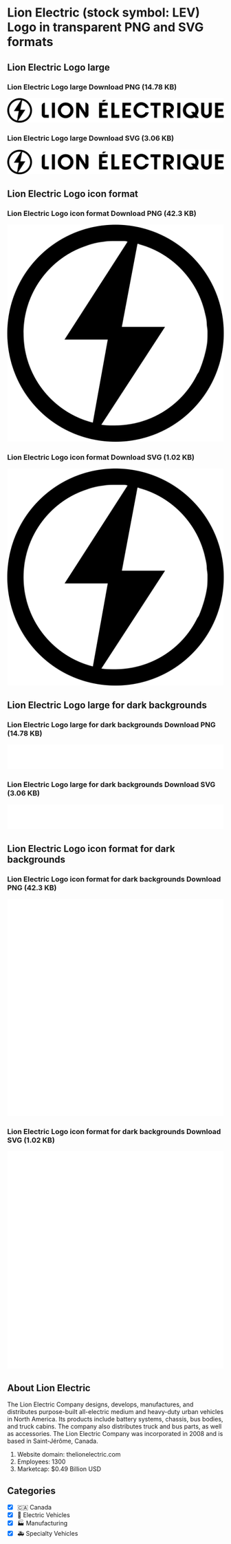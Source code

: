 # Lion Electric (stock symbol: LEV) Logo in transparent PNG and SVG formats

## Lion Electric Logo large

### Lion Electric Logo large Download PNG (14.78 KB)

![Lion Electric Logo large Download PNG (14.78 KB)](/img/orig/LEV_BIG-bbee6b7a.png)

### Lion Electric Logo large Download SVG (3.06 KB)

![Lion Electric Logo large Download SVG (3.06 KB)](/img/orig/LEV_BIG-42e9e768.svg)

## Lion Electric Logo icon format

### Lion Electric Logo icon format Download PNG (42.3 KB)

![Lion Electric Logo icon format Download PNG (42.3 KB)](/img/orig/LEV-4381284c.png)

### Lion Electric Logo icon format Download SVG (1.02 KB)

![Lion Electric Logo icon format Download SVG (1.02 KB)](/img/orig/LEV-84a2df68.svg)

## Lion Electric Logo large for dark backgrounds

### Lion Electric Logo large for dark backgrounds Download PNG (14.78 KB)

![Lion Electric Logo large for dark backgrounds Download PNG (14.78 KB)](/img/orig/LEV_BIG.D-450825cf.png)

### Lion Electric Logo large for dark backgrounds Download SVG (3.06 KB)

![Lion Electric Logo large for dark backgrounds Download SVG (3.06 KB)](/img/orig/LEV_BIG.D-ad346182.svg)

## Lion Electric Logo icon format for dark backgrounds

### Lion Electric Logo icon format for dark backgrounds Download PNG (42.3 KB)

![Lion Electric Logo icon format for dark backgrounds Download PNG (42.3 KB)](/img/orig/LEV.D-a6ff13c4.png)

### Lion Electric Logo icon format for dark backgrounds Download SVG (1.02 KB)

![Lion Electric Logo icon format for dark backgrounds Download SVG (1.02 KB)](/img/orig/LEV.D-219dcd88.svg)

## About Lion Electric

The Lion Electric Company designs, develops, manufactures, and distributes purpose-built all-electric medium and heavy-duty urban vehicles in North America. Its products include battery systems, chassis, bus bodies, and truck cabins. The company also distributes truck and bus parts, as well as accessories. The Lion Electric Company was incorporated in 2008 and is based in Saint-Jérôme, Canada.

1. Website domain: thelionelectric.com
2. Employees: 1300
3. Marketcap: $0.49 Billion USD


## Categories
- [x] 🇨🇦 Canada
- [x] 🔋 Electric Vehicles
- [x] 🏭 Manufacturing
- [x] 🚑 Specialty Vehicles
